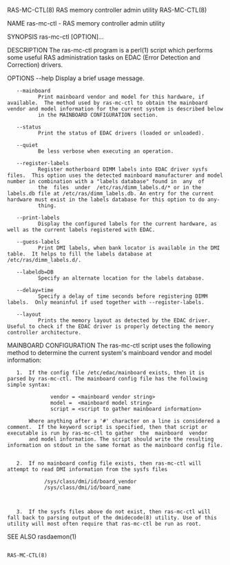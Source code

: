 
RAS-MC-CTL(8)                                                                        RAS memory controller admin utility                                                                        RAS-MC-CTL(8)



NAME
       ras-mc-ctl - RAS memory controller admin utility


SYNOPSIS
       ras-mc-ctl [OPTION]...


DESCRIPTION
       The ras-mc-ctl program is a perl(1) script which performs some useful RAS administration tasks on EDAC (Error Detection and Correction) drivers.


OPTIONS
       --help Display a brief usage message.

       --mainboard
              Print mainboard vendor and model for this hardware, if available.  The method used by ras-mc-ctl to obtain the mainboard vendor and model information for the current system is described below
              in the MAINBOARD CONFIGURATION section.

       --status
              Print the status of EDAC drivers (loaded or unloaded).

       --quiet
              Be less verbose when executing an operation.

       --register-labels
              Register motherboard DIMM labels into EDAC driver sysfs files.  This option uses the detected mainboard manufacturer and model number in combination with a "labels database" found in  any  of
              the  files  under  /etc/ras/dimm_labels.d/* or in the labels.db file at /etc/ras/dimm_labels.db. An entry for the current hardware must exist in the labels database for this option to do any‐
              thing.

       --print-labels
              Display the configured labels for the current hardware, as well as the current labels registered with EDAC.

       --guess-labels
              Print DMI labels, when bank locator is available in the DMI table.  It helps to fill the labels database at /etc/ras/dimm_labels.d/.

       --labeldb=DB
              Specify an alternate location for the labels database.

       --delay=time
              Specify a delay of time seconds before registering DIMM labels.  Only meaninful if used together with --register-labels.

       --layout
              Prints the memory layout as detected by the EDAC driver. Useful to check if the EDAC driver is properly detecting the memory controller architecture.


MAINBOARD CONFIGURATION
       The ras-mc-ctl script uses the following method to determine the current system's mainboard vendor and model information:


       1.  If the config file /etc/edac/mainboard exists, then it is parsed by ras-mc-ctl. The mainboard config file has the following simple syntax:

                  vendor = <mainboard vendor string>
                  model =  <mainboard model string>
                  script = <script to gather mainboard information>

           Where anything after a '#' character on a line is considered a comment.  If the keyword script is specified, then that script or executable is run by ras-mc-ctl to gather  the  mainboard  vendor
           and model information. The script should write the resulting information on stdout in the same format as the mainboard config file.


       2.  If no mainboard config file exists, then ras-mc-ctl will attempt to read DMI information from the sysfs files

                /sys/class/dmi/id/board_vendor
                /sys/class/dmi/id/board_name



       3.  If the sysfs files above do not exist, then ras-mc-ctl will fall back to parsing output of the dmidecode(8) utility. Use of this utility will most often require that ras-mc-ctl be run as root.


SEE ALSO
       rasdaemon(1)



                                                                                                                                                                                                RAS-MC-CTL(8)
